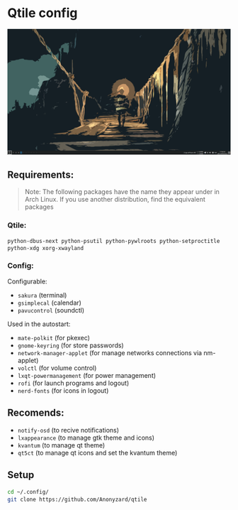 # Qtile config
![Screenshot](.screenshot.png)

## Requirements: 
> Note: The following packages have the name they appear under in Arch Linux.
If you use another distribution, find the equivalent packages

### Qtile:
```
python-dbus-next python-psutil python-pywlroots python-setproctitle python-xdg xorg-xwayland
```

### Config:
Configurable:
- `sakura` (terminal)
- `gsimplecal` (calendar)
- `pavucontrol` (soundctl)

Used in the autostart:
- `mate-polkit` (for pkexec)
- `gnome-keyring` (for store passwords)
- `network-manager-applet` (for manage networks connections via nm-applet)
- `volctl` (for volume control)
- `lxqt-powermanagement` (for power management)
- `rofi` (for launch programs and logout)
- `nerd-fonts` (for icons in logout)

## Recomends: 
- `notify-osd` (to recive notifications)
- `lxappearance` (to manage gtk theme and icons)
- `kvantum` (to manage qt theme)
- `qt5ct` (to manage qt icons and set the kvantum theme)

## Setup
```bash
cd ~/.config/
git clone https://github.com/Anonyzard/qtile
```